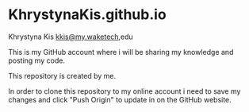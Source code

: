 # KhrystynaKis.github.io

Khrystyna Kis kkis@my.waketech,edu

This is my GitHub account where i will be sharing my knowledge and posting my code.

This repository is created by me.

In order to clone this repository to my online account i need to save my changes and click "Push Origin" to update in on the GitHub website.